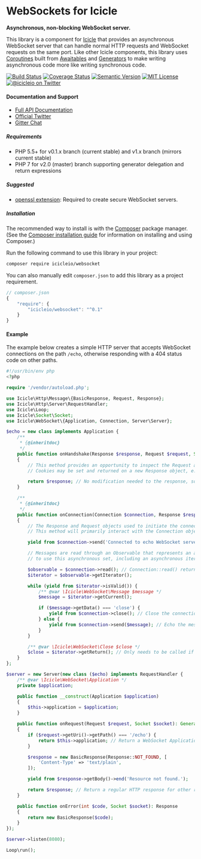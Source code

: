 # WebSockets for Icicle

**Asynchronous, non-blocking WebSocket server.**

This library is a component for [Icicle](https://github.com/icicleio/icicle) that provides an asynchronous WebSocket server that can handle normal HTTP requests and WebSocket requests on the same port. Like other Icicle components, this library uses [Coroutines](https://icicle.io/docs/manual/coroutines/) built from [Awaitables](https://icicle.io/docs/manual/awaitables/) and [Generators](http://www.php.net/manual/en/language.generators.overview.php) to make writing asynchronous code more like writing synchronous code.

[![Build Status](https://img.shields.io/travis/icicleio/websocket/v1.x.svg?style=flat-square)](https://travis-ci.org/icicleio/websocket)
[![Coverage Status](https://img.shields.io/coveralls/icicleio/websocket/v1.x.svg?style=flat-square)](https://coveralls.io/r/icicleio/websocket)
[![Semantic Version](https://img.shields.io/github/release/icicleio/websocket.svg?style=flat-square)](http://semver.org)
[![MIT License](https://img.shields.io/packagist/l/icicleio/websocket.svg?style=flat-square)](LICENSE)
[![@icicleio on Twitter](https://img.shields.io/badge/twitter-%40icicleio-5189c7.svg?style=flat-square)](https://twitter.com/icicleio)

#### Documentation and Support

- [Full API Documentation](https://icicle.io/docs)
- [Official Twitter](https://twitter.com/icicleio)
- [Gitter Chat](https://gitter.im/icicleio/icicle)

##### Requirements

- PHP 5.5+ for v0.1.x branch (current stable) and v1.x branch (mirrors current stable)
- PHP 7 for v2.0 (master) branch supporting generator delegation and return expressions

##### Suggested

- [openssl extension](http://php.net/manual/en/book.openssl.php): Required to create secure WebSocket servers.

##### Installation

The recommended way to install is with the [Composer](http://getcomposer.org/) package manager. (See the [Composer installation guide](https://getcomposer.org/doc/00-intro.md) for information on installing and using Composer.)

Run the following command to use this library in your project: 

```bash
composer require icicleio/websocket
```

You can also manually edit `composer.json` to add this library as a project requirement.

```js
// composer.json
{
    "require": {
        "icicleio/websocket": "^0.1"
    }
}
```

#### Example

The example below creates a simple HTTP server that accepts WebSocket connections on the path `/echo`, otherwise responding with a 404 status code on other paths.

```php
#!/usr/bin/env php
<?php

require '/vendor/autoload.php';

use Icicle\Http\Message\{BasicResponse, Request, Response};
use Icicle\Http\Server\RequestHandler;
use Icicle\Loop;
use Icicle\Socket\Socket;
use Icicle\WebSocket\{Application, Connection, Server\Server};

$echo = new class implements Application {
    /**
     * {@inheritdoc}
     */
    public function onHandshake(Response $response, Request $request, Socket $socket): Response
    {
        // This method provides an opportunity to inspect the Request and Response before a connection is accepted.
        // Cookies may be set and returned on a new Response object, e.g.: return $response->withCookie(...);

        return $response; // No modification needed to the response, so the passed Response object is simply returned.
    }

    /**
     * {@inheritdoc}
     */
    public function onConnection(Connection $connection, Response $response, Request $request): Generator
    {
        // The Response and Request objects used to initiate the connection are provided for informational purposes.
        // This method will primarily interact with the Connection object.

        yield from $connection->send('Connected to echo WebSocket server powered by Icicle.');

        // Messages are read through an Observable that represents an asynchronous set. There are a variety of ways
        // to use this asynchronous set, including an asynchronous iterator as shown in the example below.

        $observable = $connection->read(); // Connection::read() returns an observable of received Message objects.
        $iterator = $observable->getIterator();

        while (yield from $iterator->isValid()) {
            /** @var \Icicle\WebSocket\Message $message */
            $message = $iterator->getCurrent();

            if ($message->getData() === 'close') {
                yield from $connection->close(); // Close the connection if the message contains only 'close'
            } else {
                yield from $connection->send($message); // Echo the message back to the client.
            }
        }

        /** @var \Icicle\WebSocket\Close $close */
        $close = $iterator->getReturn(); // Only needs to be called if the close reason is needed.
    }
};

$server = new Server(new class ($echo) implements RequestHandler {
    /** @var \Icicle\WebSocket\Application */
    private $application;

    public function __construct(Application $application)
    {
        $this->application = $application;
    }

    public function onRequest(Request $request, Socket $socket): Generator
    {
        if ($request->getUri()->getPath() === '/echo') {
            return $this->application; // Return a WebSocket Application to create a WebSocket connection.
        }

        $response = new BasicResponse(Response::NOT_FOUND, [
            'Content-Type' => 'text/plain',
        ]);

        yield from $response->getBody()->end('Resource not found.');

        return $response; // Return a regular HTTP response for other request paths.
    }

    public function onError(int $code, Socket $socket): Response
    {
        return new BasicResponse($code);
    }
});

$server->listen(8080);

Loop\run();
```
